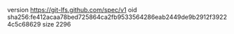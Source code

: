 version https://git-lfs.github.com/spec/v1
oid sha256:fe412acaa78bed725864ca2fb9533564286eab2449de9b2912f39224c5c68629
size 2296
